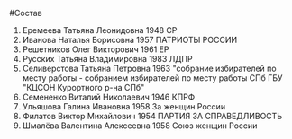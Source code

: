 #Состав
1. Еремеева Татьяна Леонидовна 1948 СР
2. Иванова Наталья Борисовна 1957 ПАТРИОТЫ РОССИИ
3. Решетников Олег Викторович 1961 ЕР
4. Русских Татьяна Владимировна 1983 ЛДПР
5. Селиверстова Татьяна Петровна 1963 \"собрание избирателей по месту работы - собранием избирателей по месту работы СПб ГБУ \"КЦСОН Курортного р-на СПб\"
6. Семененко Виталий Николаевич 1946 КПРФ
7. Ульяшова Галина Ивановна 1958 За женщин России
8. Филатов Виктор Михайлович 1954 ПАРТИЯ ЗА СПРАВЕДЛИВОСТЬ
9. Шмалёва Валентина Алексеевна 1958 Союз женщин России
